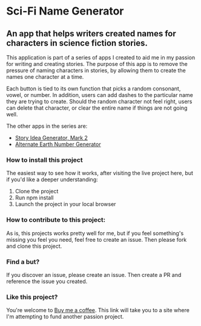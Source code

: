 # Sci-Fi Name Generator

## An app that helps writers created names for characters in science fiction stories.

This application is part of a series of apps I created to aid me in my passion for writing and creating stories. The purpose of this app is to remove the pressure of naming characters in stories, by allowing them to create the names one character at a time.

Each button is tied to its own function that picks a random consonant, vowel, or number. In addition, users can add dashes to the particular name they are trying to create. Should the random character not feel right, users can delete that character, or clear the entire name if things are not going well.

The other apps in the series are:

- [Story Idea Generator, Mark 2](https://holgermueller.github.io/SIGMK2/)
- [Alternate Earth Number Generator](https://holgermueller.github.io/aeng/)

### How to install this project

The easiest way to see how it works, after visiting the live project here, but if you'd like a deeper understanding:

1. Clone the project
2. Run npm install
3. Launch the project in your local browser

### How to contribute to this project:

As is, this projects works pretty well for me, but if you feel something's missing you feel you need, feel free to create an issue. Then please fork and clone this project.

### Find a but?

If you discover an issue, please create an issue. Then create a PR and reference the issue you created.

### Like this project?

You're welcome to [Buy me a coffee](https://ko-fi.com/holgermuellerart). This link will take you to a site where I'm attempting to fund another passion project.
